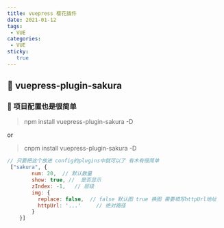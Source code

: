 ```yaml
---
title: vuepress 樱花插件
date: 2021-01-12
tags:
 - VUE
categories: 
 - VUE
sticky: 
   true
---
```






## 💌 vuepress-plugin-sakura


### 📎 项目配置也是很简单
> npm install vuepress-plugin-sakura -D

or

>cnpm install vuepress-plugin-sakura -D


```js
// 只要把这个放进 config的plugins中就可以了 有木有很简单
 ["sakura", {
        num: 20,  // 默认数量
        show: true, //  是否显示
        zIndex: -1,   // 层级
        img: {
          replace: false,  // false 默认图 true 换图 需要填写httpUrl地址
          httpUrl: '...'     // 绝对路径
        }     
    }]
```



